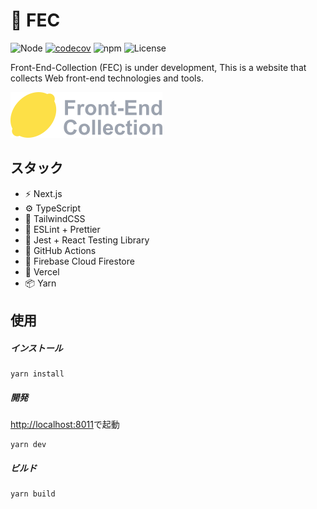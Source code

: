 # 🍋 FEC

![Node](https://img.shields.io/badge/Node.js-v18.7.0-fb7185.svg?logo=&style=flat-square) [![codecov](https://codecov.io/gh/kensoz/FEC/branch/main/graph/badge.svg?token=2THJ19HFZW)](https://codecov.io/gh/kensoz/FEC)  ![npm](https://img.shields.io/badge/npm-v0.3.0-84CC16.svg?style=flat-square) ![License](https://img.shields.io/badge/License-MIT-0284C7.svg?logo=&style=flat-square)

Front-End-Collection (FEC) is under development, This is a website that collects Web front-end technologies and tools.

![logo](https://raw.githubusercontent.com/kensoz/FEC/main/public/logo.png)

## スタック

- ⚡️ Next.js
- ⚙️ TypeScript
- 🎨 TailwindCSS
- 📑 ESLint + Prettier
- 🔌 Jest + React Testing Library
- 🔩 GitHub Actions
- 💽 Firebase Cloud Firestore
- 🚀 Vercel
- 📦 Yarn



## 使用

##### インストール

```shell
yarn install
```

##### 開発

[http://localhost:8011](http://localhost:8011)で起動

```shell
yarn dev
```

##### ビルド

```shell
yarn build
```

